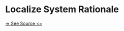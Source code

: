 # Localize System Rationale

[=> See Source <=](../../../docs/fundamentals/systems/localize/rationale.md)
